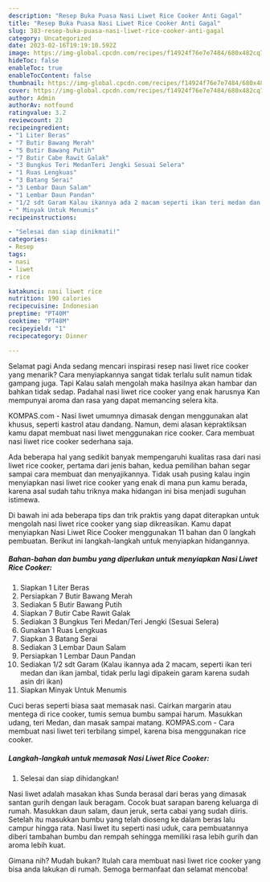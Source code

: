 ```yaml
---
description: "Resep Buka Puasa Nasi Liwet Rice Cooker Anti Gagal"
title: "Resep Buka Puasa Nasi Liwet Rice Cooker Anti Gagal"
slug: 383-resep-buka-puasa-nasi-liwet-rice-cooker-anti-gagal
category: Uncategorized
date: 2023-02-16T19:19:10.592Z
image: https://img-global.cpcdn.com/recipes/f14924f76e7e7484/680x482cq70/nasi-liwet-rice-cooker-foto-resep-utama.jpg
hideToc: false
enableToc: true
enableTocContent: false
thumbnail: https://img-global.cpcdn.com/recipes/f14924f76e7e7484/680x482cq70/nasi-liwet-rice-cooker-foto-resep-utama.jpg
cover: https://img-global.cpcdn.com/recipes/f14924f76e7e7484/680x482cq70/nasi-liwet-rice-cooker-foto-resep-utama.jpg
author: Admin
authorAv: notfound
ratingvalue: 3.2
reviewcount: 23
recipeingredient:
- "1 Liter Beras"
- "7 Butir Bawang Merah"
- "5 Butir Bawang Putih"
- "7 Butir Cabe Rawit Galak"
- "3 Bungkus Teri MedanTeri Jengki Sesuai Selera"
- "1 Ruas Lengkuas"
- "3 Batang Serai"
- "3 Lembar Daun Salam"
- "1 Lembar Daun Pandan"
- "1/2 sdt Garam Kalau ikannya ada 2 macam seperti ikan teri medan dan ikan jambal tidak perlu lagi dipakein garam karena sudah asin dri ikan"
- " Minyak Untuk Menumis"
recipeinstructions:

- "Selesai dan siap dinikmati!"
categories:
- Resep
tags:
- nasi
- liwet
- rice

katakunci: nasi liwet rice 
nutrition: 190 calories
recipecuisine: Indonesian
preptime: "PT40M"
cooktime: "PT48M"
recipeyield: "1"
recipecategory: Dinner

---
```



Selamat pagi Anda sedang mencari inspirasi resep nasi liwet rice cooker yang menarik? Cara menyiapkannya sangat tidak terlalu sulit namun tidak gampang juga. Tapi Kalau salah mengolah maka hasilnya akan hambar dan bahkan tidak sedap. Padahal nasi liwet rice cooker yang enak harusnya Kan mempunyai aroma dan rasa yang dapat memancing selera kita.


KOMPAS.com - Nasi liwet umumnya dimasak dengan menggunakan alat khusus, seperti kastrol atau dandang. Namun, demi alasan kepraktiksan kamu dapat membuat nasi liwet menggunakan rice cooker. Cara membuat nasi liwet rice cooker sederhana saja.

Ada beberapa hal yang sedikit banyak mempengaruhi kualitas rasa dari nasi liwet rice cooker, pertama dari jenis bahan, kedua pemilihan bahan segar sampai cara membuat dan menyajikannya. Tidak usah pusing kalau ingin menyiapkan nasi liwet rice cooker yang enak di mana pun kamu berada, karena asal sudah tahu triknya maka hidangan ini bisa menjadi suguhan istimewa.


Di bawah ini ada beberapa tips dan trik praktis yang dapat diterapkan untuk mengolah nasi liwet rice cooker yang siap dikreasikan. Kamu dapat menyiapkan Nasi Liwet Rice Cooker menggunakan 11 bahan dan 0 langkah pembuatan. Berikut ini langkah-langkah untuk menyiapkan hidangannya.

<!--inarticleads1-->

##### Bahan-bahan dan bumbu yang diperlukan untuk menyiapkan Nasi Liwet Rice Cooker:

1. Siapkan 1 Liter Beras
1. Persiapkan 7 Butir Bawang Merah
1. Sediakan 5 Butir Bawang Putih
1. Siapkan 7 Butir Cabe Rawit Galak
1. Sediakan 3 Bungkus Teri Medan/Teri Jengki (Sesuai Selera)
1. Gunakan 1 Ruas Lengkuas
1. Siapkan 3 Batang Serai
1. Sediakan 3 Lembar Daun Salam
1. Persiapkan 1 Lembar Daun Pandan
1. Sediakan 1/2 sdt Garam (Kalau ikannya ada 2 macam, seperti ikan teri medan dan ikan jambal, tidak perlu lagi dipakein garam karena sudah asin dri ikan)
1. Siapkan  Minyak Untuk Menumis


Cuci beras seperti biasa saat memasak nasi. Cairkan margarin atau mentega di rice cooker, tumis semua bumbu sampai harum. Masukkan udang, teri Medan, dan masak sampai matang. KOMPAS.com - Cara membuat nasi liwet teri terbilang simpel, karena bisa menggunakan rice cooker. 

<!--inarticleads2-->

##### Langkah-langkah untuk memasak Nasi Liwet Rice Cooker:


1. Selesai dan siap dihidangkan!

Nasi liwet adalah masakan khas Sunda berasal dari beras yang dimasak santan gurih dengan lauk beragam. Cocok buat sarapan bareng keluarga di rumah. Masukkan daun salam, daun jeruk, serta cabai yang sudah diiris. Setelah itu masukkan bumbu yang telah dioseng ke dalam beras lalu campur hingga rata. Nasi liwet itu seperti nasi uduk, cara pembuatannya diberi tambahan bumbu dan rempah sehingga memiliki rasa lebih gurih dan aroma lebih kuat. 

Gimana nih? Mudah bukan? Itulah cara membuat nasi liwet rice cooker yang bisa anda lakukan di rumah. Semoga bermanfaat dan selamat mencoba!
